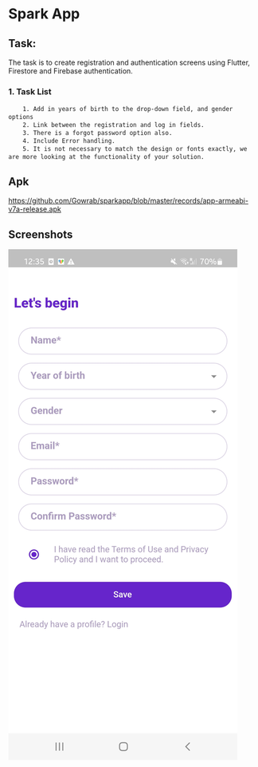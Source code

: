 # Spark App

## Task:

The task is to create registration and authentication screens using Flutter, Firestore and Firebase authentication.
### 1. Task List

        1. Add in years of birth to the drop-down field, and gender options
        2. Link between the registration and log in fields.
        3. There is a forgot password option also.
        4. Include Error handling.
        5. It is not necessary to match the design or fonts exactly, we are more looking at the functionality of your solution.

## Apk
https://github.com/Gowrab/sparkapp/blob/master/records/app-armeabi-v7a-release.apk


## Screenshots

![App Screenshot](https://github.com/Gowrab/sparkapp/blob/master/records/registration.jpeg)

